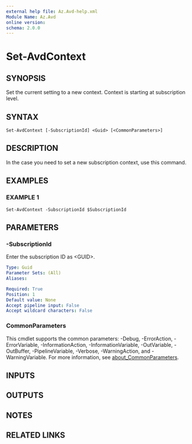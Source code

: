 ```yaml
---
external help file: Az.Avd-help.xml
Module Name: Az.Avd
online version:
schema: 2.0.0
---
```


# Set-AvdContext

## SYNOPSIS
Set the current setting to a new context.
Context is starting at subscription level.

## SYNTAX

```
Set-AvdContext [-SubscriptionId] <Guid> [<CommonParameters>]
```

## DESCRIPTION
In the case you need to set a new subscription context, use this command.

## EXAMPLES

### EXAMPLE 1
```
Set-AvdContext -SubscriptionId $SubscriptionId
```

## PARAMETERS

### -SubscriptionId
Enter the subscription ID as \<GUID\>.

```yaml
Type: Guid
Parameter Sets: (All)
Aliases:

Required: True
Position: 1
Default value: None
Accept pipeline input: False
Accept wildcard characters: False
```

### CommonParameters
This cmdlet supports the common parameters: -Debug, -ErrorAction, -ErrorVariable, -InformationAction, -InformationVariable, -OutVariable, -OutBuffer, -PipelineVariable, -Verbose, -WarningAction, and -WarningVariable. For more information, see [about_CommonParameters](http://go.microsoft.com/fwlink/?LinkID=113216).

## INPUTS

## OUTPUTS

## NOTES

## RELATED LINKS
